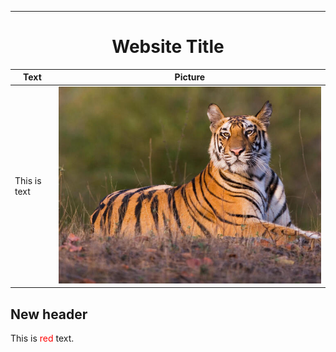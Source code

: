 ------------------------------------------------------------
<!DOCTYPE html>
<html>
<head>
</head>
<body>

<h1 align="center"> Website Title </h1>

Text | Picture
------- | -------
This is text | ![Cool Tiger](Pictures/Tiger.jpg)

<h2> New header </h2>

This is <span style="color: red;">red</span> text.
  
</body>
</html>
